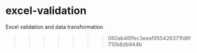 # excel-validation
Excel validation and data transformation
>>>>>>> 060ab46ffec3eeaf955426371fd6f710b8db944b
